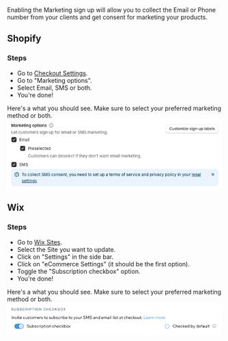 Enabling the Marketing sign up will allow you to collect the Email or Phone number from your clients and get consent for marketing your products.

## Shopify

### Steps
- Go to [Checkout Settings](https://admin.shopify.com/settings/checkout).
- Go to "Marketing options".
- Select Email, SMS or both.
- You're done!

Here's a what you should see. Make sure to select your preferred marketing method or both.
![Shopify Marketing Options](images/captures/shopify-marketing-options.png)

## Wix

### Steps
- Go to [Wix Sites](https://manage.wix.com/studio/sites).
- Select the Site you want to update.
- Click on "Settings" in the side bar.
- Click on "eCommerce Settings" (it should be the first option).
- Toggle the "Subscription checkbox" option.
- You're done!

Here's a what you should see. Make sure to select your preferred marketing method or both.
![Wix Marketing Options](images/captures/wix-marketing-options.png)

